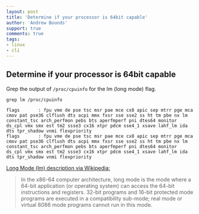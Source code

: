 ```yaml
---
layout: post
title: 'Determine if your processor is 64bit capable'
author: 'Andrew Bounds'
support: true
comments: true
tags:
- linux
- cli
---
```


## Determine if your processor is 64bit capable

Grep the output of `/proc/cpuinfo` for the lm (long mode) flag.

```shell
grep lm /proc/cpuinfo

flags       : fpu vme de pse tsc msr pae mce cx8 apic sep mtrr pge mca cmov pat pse36 clflush dts acpi mmx fxsr sse sse2 ss ht tm pbe nx lm constant_tsc arch_perfmon pebs bts aperfmperf pni dtes64 monitor ds_cpl vmx smx est tm2 ssse3 cx16 xtpr pdcm sse4_1 xsave lahf_lm ida dts tpr_shadow vnmi flexpriority
flags       : fpu vme de pse tsc msr pae mce cx8 apic sep mtrr pge mca cmov pat pse36 clflush dts acpi mmx fxsr sse sse2 ss ht tm pbe nx lm constant_tsc arch_perfmon pebs bts aperfmperf pni dtes64 monitor ds_cpl vmx smx est tm2 ssse3 cx16 xtpr pdcm sse4_1 xsave lahf_lm ida dts tpr_shadow vnmi flexpriority
```

[Long Mode (lm) description via Wikipedia:](http://en.wikipedia.org/wiki/Long_mode)

>In the x86-64 computer architecture, long mode is the mode where a 64-bit application (or operating system) can access the 64-bit instructions and registers. 32-bit programs and 16-bit protected mode programs are executed in a compatibility sub-mode; real mode or virtual 8086 mode programs cannot run in this mode.
